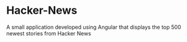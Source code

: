 # Hacker-News
A small application developed using Angular that displays the top 500 newest stories from Hacker News
